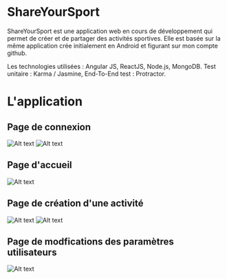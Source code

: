 # ShareYourSport #

ShareYourSport est une application web  en cours de développement qui permet de créer et de partager des activités sportives.
Elle est basée sur la même application crée initialement en Android et figurant sur mon compte github.


Les technologies utilisées :  Angular JS, ReactJS, Node.js, MongoDB. Test unitaire : Karma / Jasmine, End-To-End test : Protractor.

# L'application #

## Page de connexion ##

![Alt text](https://www.noelshack.com/2018-04-4-1516907417-connexion.png)
![Alt text](https://www.noelshack.com/2018-04-4-1516907416-creation-compte.png)

## Page d'accueil ##

![Alt text](https://www.noelshack.com/2018-04-4-1516907417-accueil.png)

## Page de création d'une activité ##

![Alt text](https://www.noelshack.com/2018-04-4-1516907417-creer-activite.png)
![Alt text](https://www.noelshack.com/2018-04-4-1516907417-creer-activite2.png)

## Page de modfications des paramètres utilisateurs ##
![Alt text](https://www.noelshack.com/2018-04-4-1516907417-parametres.png)






